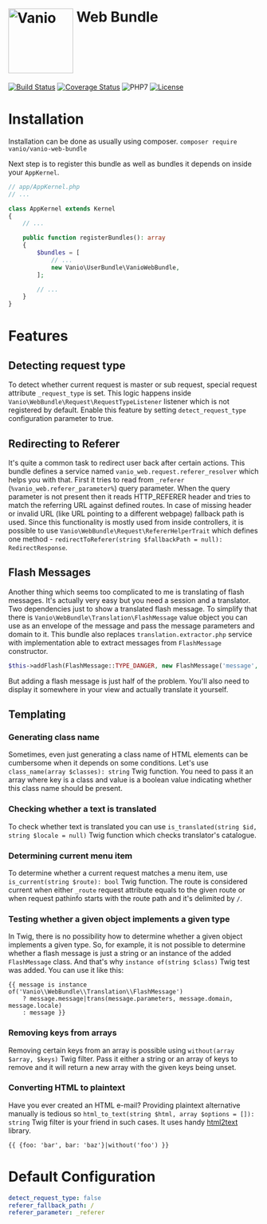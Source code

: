 # [<img alt="Vanio" src="http://www.vanio.cz/img/vanio-logo.png" width="130" align="top">](http://www.vanio.cz) Web Bundle

[![Build Status](https://travis-ci.org/vaniocz/vanio-web-bundle.svg?branch=master)](https://travis-ci.org/vaniocz/vanio-web-bundle)
[![Coverage Status](https://coveralls.io/repos/github/vaniocz/vanio-web-bundle/badge.svg?branch=master)](https://coveralls.io/github/vaniocz/vanio-web-bundle?branch=master)
![PHP7](https://img.shields.io/badge/php-7-6B7EB9.svg)
[![License](https://poser.pugx.org/vanio/vanio-web-bundle/license)](https://github.com/vaniocz/vanio-web-bundle/blob/master/LICENSE)

# Installation
Installation can be done as usually using composer.
`composer require vanio/vanio-web-bundle`

Next step is to register this bundle as well as bundles it depends on inside your `AppKernel`.
```php
// app/AppKernel.php
// ...

class AppKernel extends Kernel
{
    // ...

    public function registerBundles(): array
    {
        $bundles = [
            // ...
            new Vanio\UserBundle\VanioWebBundle,
        ];

        // ...
    }
}
```
# Features

## Detecting request type
To detect whether current request is master or sub request, special request attribute `_request_type` is set.
This logic happens inside `Vanio\WebBundle\Request\RequestTypeListener` listener which is not registered by default.
Enable this feature by setting `detect_request_type` configuration parameter to true. 

## Redirecting to Referer
It's quite a common task to redirect user back after certain actions.
This bundle defines a service named `vanio_web.request.referer_resolver` which helps you with that.
First it tries to read from `_referer` (`%vanio_web.referer_parameter%`) query parameter. 
When the query parameter is not present then it reads HTTP_REFERER header and tries to match the referring URL against
defined routes. In case of missing header or invalid URL (like URL pointing to a different webpage) fallback path
is used. Since this functionality is mostly used from inside controllers,
it is possible to use `Vanio\WebBundle\Request\RefererHelperTrait`
which defines one method - `redirectToReferer(string $fallbackPath = null): RedirectResponse`.

## Flash Messages
Another thing which seems too complicated to me is translating of flash messages.
It's actually very easy but you need a session and a translator.
Two dependencies just to show a translated flash message.
To simplify that there is `Vanio\WebBundle\Translation\FlashMessage` value object you can use as an envelope
of the message and pass the message parameters and domain to it. This bundle also replaces `translation.extractor.php`
service with implementation able to extract messages from `FlashMessage` constructor.

```php
$this->addFlash(FlashMessage::TYPE_DANGER, new FlashMessage('message', ['key' => 'value'], 'vanio_web'));
```

But adding a flash message is just half of the problem.
You'll also need to display it somewhere in your view and actually translate it yourself.

## Templating

### Generating class name
Sometimes, even just generating a class name of HTML elements can be cumbersome when it depends on some conditions.
Let's use `class_name(array $classes): string` Twig function.
You need to pass it an array where key is a class and value is a boolean value indicating whether this class name should
be present.

### Checking whether a text is translated
To check whether text is translated you can use `is_translated(string $id, string $locale = null)` Twig
function which checks translator's catalogue. 

### Determining current menu item
To determine whether a current request matches a menu item, use `is_current(string $route): bool` Twig function.
The route is considered current when either `_route` request attribute equals to the given route or when request
pathinfo starts with the route path and it's delimited by `/`.

### Testing whether a given object implements a given type
In Twig, there is no possibility how to determine whether a given object implements a given type.
So, for example, it is not possible to determine whether a flash message is just a string or an instance of the added
`FlashMessage` class.
And that's why `instance of(string $class)` Twig test was added. You can use it like this:

```twig
{{ message is instance of('Vanio\\WebBundle\\Translation\\FlashMessage')
    ? message.message|trans(message.parameters, message.domain, message.locale)
    : message }}
```

### Removing keys from arrays
Removing certain keys from an array is possible using `without(array $array, $keys)` Twig filter.
Pass it either a string or an array of keys to remove and it will return a new array with the given keys being unset. 

### Converting HTML to plaintext
Have you ever created an HTML e-mail? Providing plaintext alternative manually is tedious
so `html_to_text(string $html, array $options = []): string` Twig filter is your friend in such cases.
It uses handy [html2text](https://github.com/mtibben/html2text) library.   

```twig
{{ {foo: 'bar', bar: 'baz'}|without('foo') }}
```

# Default Configuration
```yml
detect_request_type: false
referer_fallback_path: /
referer_parameter: _referer
```
